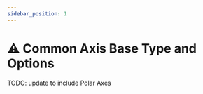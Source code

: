 ```yaml
---
sidebar_position: 1
---
```


# ⚠️ Common Axis Base Type and Options

TODO: update to include Polar Axes
